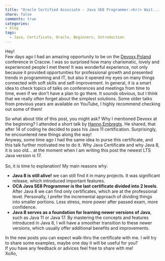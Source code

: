 ```yaml
---
title: "Oracle Certified Associate - Java SE8 Programmer.<br/> Wait... what? isn't it old?"
share: false
comments: true
categories:
- blog
tags:
  - Java, Certificate, Oracle, Beginners, Introduction
---
```


Hey! <br/>
Few days ago I had an amazing opportunity to be on the <a href="https://devoxx.pl/">Devoxx Poland</a> conference in 
Cracow. I was so surprised how many charismatic, lovely and experienced people I met there! It was wonderful experience, 
not only because it provided opportunities for professional growth and presented trends in programming and IT, but also 
it opened my eyes on many things connected with soft skills and self-improvement. In general, it is a smart idea to check
topics of talks on conferences and meetings from time to time, even if we don't have a plan to go there. It sounds obvious, 
but I think that we really often forget about the simplest solutions.
Some older talks from previous years are available on YouTube, I highly recommend checking out some of them! <br/>

So what about title of this post, you might ask? Why I mentioned Devoxx at the beginning?
I attended a short talk by <a href="https://twitter.com/hannotify">Hanno Embregts</a>. 
He shared, that after 14 of coding he decided to pass his Java 11 certification. Surprisingly, he encountered new things 
along the way!<br/> Anyway, some time ago I had the same idea to purse this certificate, 
and this talk further motivated me to do it.
Why Java Certificate and why Java 8, it is soo old... at the moment when I am writing this post the newest LTS Java 
version is 17. <br/>  
So, it is time to explanation! My main reasons why:
* __Java 8 is still alive!__
we can still find it in many projects. It was significant release, which introduced important features. 
* __OCA Java SE8 Programmer is the last certificate divided into 2 levels__. After Java 8 we can find only certificates, 
which are at the professional level. Personally, I prefer the incremental approach of dividing things into smaller portions.
Less stress, more power after passed exam, more confidence.  
* __Java 8 serves as a foundation for learning newer versions of Java__, such as Java 11 or Java 17. 
By mastering the concepts and features introduced in Java 8, I will have a smoother transition to these newer versions, 
which usually offer additional benefits and improvements.

In the new posts you can expect walk-thru the certificate with me. 
I will try to share some examples, maybe one day it will be useful for you?<br/>
If you have any feedback or advices feel free to share with me!<br/>
XoXo,



